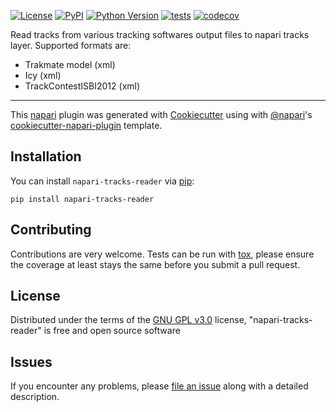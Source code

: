 
[![License](https://img.shields.io/pypi/l/napari-tracks-reader.svg?color=green)](https://github.com/sylvainprigent/napari-tracks-reader/raw/master/LICENSE)
[![PyPI](https://img.shields.io/pypi/v/napari-tracks-reader.svg?color=green)](https://pypi.org/project/napari-tracks-reader)
[![Python Version](https://img.shields.io/pypi/pyversions/napari-tracks-reader.svg?color=green)](https://python.org)
[![tests](https://github.com/sylvainprigent/napari-tracks-reader/workflows/tests/badge.svg)](https://github.com/sylvainprigent/napari-tracks-reader/actions)
[![codecov](https://codecov.io/gh/sylvainprigent/napari-tracks-reader/branch/master/graph/badge.svg)](https://codecov.io/gh/sylvainprigent/napari-tracks-reader)

Read tracks from various tracking softwares output files to napari tracks layer.
Supported formats are:
- Trakmate model (xml)
- Icy (xml)
- TrackContestISBI2012 (xml) 

----------------------------------

This [napari] plugin was generated with [Cookiecutter] using with [@napari]'s [cookiecutter-napari-plugin] template.

<!--
Don't miss the full getting started guide to set up your new package:
https://github.com/napari/cookiecutter-napari-plugin#getting-started

and review the napari docs for plugin developers:
https://napari.org/docs/plugins/index.html
-->

## Installation

You can install `napari-tracks-reader` via [pip]:

    pip install napari-tracks-reader

## Contributing

Contributions are very welcome. Tests can be run with [tox], please ensure
the coverage at least stays the same before you submit a pull request.

## License

Distributed under the terms of the [GNU GPL v3.0] license,
"napari-tracks-reader" is free and open source software

## Issues

If you encounter any problems, please [file an issue] along with a detailed description.

[napari]: https://github.com/napari/napari
[Cookiecutter]: https://github.com/audreyr/cookiecutter
[@napari]: https://github.com/napari
[MIT]: http://opensource.org/licenses/MIT
[BSD-3]: http://opensource.org/licenses/BSD-3-Clause
[GNU GPL v3.0]: http://www.gnu.org/licenses/gpl-3.0.txt
[GNU LGPL v3.0]: http://www.gnu.org/licenses/lgpl-3.0.txt
[Apache Software License 2.0]: http://www.apache.org/licenses/LICENSE-2.0
[Mozilla Public License 2.0]: https://www.mozilla.org/media/MPL/2.0/index.txt
[cookiecutter-napari-plugin]: https://github.com/napari/cookiecutter-napari-plugin
[file an issue]: https://github.com/sylvainprigent/napari-tracks-reader/issues
[napari]: https://github.com/napari/napari
[tox]: https://tox.readthedocs.io/en/latest/
[pip]: https://pypi.org/project/pip/
[PyPI]: https://pypi.org/


